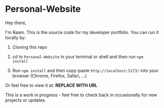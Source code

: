 # Personal-Website

Hey there,

I'm Raam. This is the source code for my developer portfolio. You can run it locally by:

1. Cloning this repo

2. cd to `Personal-Website` in your terminal or shell and then run `npm install`

3. Run `npm install` and then copy-paste `http://localhost:5173/` into your browser (Chrome, Firefox, Safari, ...)

Or feel free to view it at: **REPLACE WITH URL**

This is a work in progress - feel free to check back in occasionally for new projects or updates.
